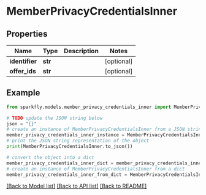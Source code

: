 # MemberPrivacyCredentialsInner


## Properties

Name | Type | Description | Notes
------------ | ------------- | ------------- | -------------
**identifier** | **str** |  | [optional] 
**offer_ids** | **str** |  | [optional] 

## Example

```python
from sparkfly.models.member_privacy_credentials_inner import MemberPrivacyCredentialsInner

# TODO update the JSON string below
json = "{}"
# create an instance of MemberPrivacyCredentialsInner from a JSON string
member_privacy_credentials_inner_instance = MemberPrivacyCredentialsInner.from_json(json)
# print the JSON string representation of the object
print(MemberPrivacyCredentialsInner.to_json())

# convert the object into a dict
member_privacy_credentials_inner_dict = member_privacy_credentials_inner_instance.to_dict()
# create an instance of MemberPrivacyCredentialsInner from a dict
member_privacy_credentials_inner_from_dict = MemberPrivacyCredentialsInner.from_dict(member_privacy_credentials_inner_dict)
```
[[Back to Model list]](../README.md#documentation-for-models) [[Back to API list]](../README.md#documentation-for-api-endpoints) [[Back to README]](../README.md)


